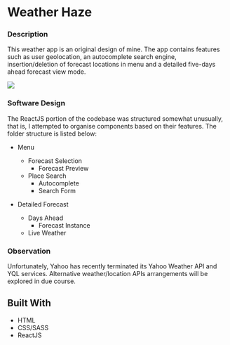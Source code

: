 # Weather Haze

### Description

This weather app is an original design of mine. The app contains features such as user geolocation, an autocomplete search engine, insertion/deletion of forecast locations in menu and a detailed five-days ahead forecast view mode.

![](demo.gif)

### Software Design

The ReactJS portion of the codebase was structured somewhat unusually, that is, I attempted to organise components based on their features.
The folder structure is listed below:

* Menu
  * Forecast Selection 
    * Forecast Preview
  * Place Search
    * Autocomplete
    * Search Form

* Detailed Forecast
  * Days Ahead
    * Forecast Instance
  * Live Weather
  
### Observation

Unfortunately, Yahoo has recently terminated its Yahoo Weather API and YQL services. Alternative weather/location APIs arrangements will be explored in due course. 

## Built With

* HTML
* CSS/SASS
* ReactJS

